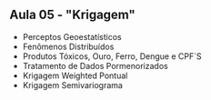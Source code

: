 ## Aula 05 - "Krigagem"

- Perceptos Geoestatísticos
- Fenômenos Distribuídos
- Produtos Tóxicos, Ouro, Ferro, Dengue e CPF`S
- Tratamento de Dados Pormenorizados
- Krigagem Weighted Pontual
- Krigagem Semivariograma
